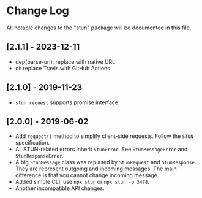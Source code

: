 # Change Log
All notable changes to the "stun" package will be documented in this file.


## [2.1.1] - 2023-12-11

- dep(parse-url): replace with native URL
- ci: replace Travis with GitHub Actions


## [2.1.0] - 2019-11-23

- `stun.request` supports promise interface.


## [2.0.0] - 2019-06-02

- Add `request()` method to simplify client-side requests. Follow the `STUN` specification.
- All STUN-related errors inherit `StunError`. See `StunMessageError` and `StunResponseError`.
- A big `StunMessage` class was replased by `StunRequest` and `StunResponse`. They are represent outgoing and incoming messages. The main difference is that you cannot change incoming message.
- Added simple CLI, use `npx stun` or `npx stun -p 3478`.
- Another incompatible API changes.
